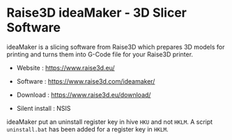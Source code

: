 # Raise3D ideaMaker - 3D Slicer Software

ideaMaker is a slicing software from Raise3D which prepares 3D models for printing and turns them into G-Code file for your Raise3D printer.

* Website : https://www.raise3d.eu/
* Software : https://www.raise3d.com/ideamaker/

* Download : https://www.raise3d.eu/download/
* Silent install : NSIS

ideaMaker put an uninstall register key in hive `HKU` and not `HKLM`.
A script `uninstall.bat` has been added for a register key in `HKLM`.
